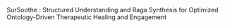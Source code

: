 SurSoothe : Structured Understanding and Raga Synthesis for Optimized Ontology-Driven Therapeutic Healing and Engagement
